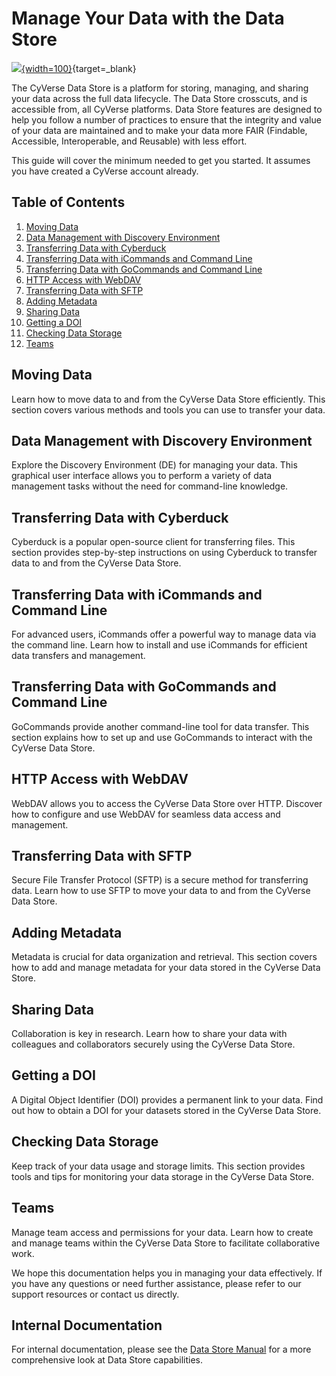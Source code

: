 # Manage Your Data with the Data Store

[data]: ../assets/ds/datastore_plchldr.png

[![][data]{width=100}](https://cyverse.org/data-store){target=_blank}

The CyVerse Data Store is a platform for storing, managing, and sharing your data across the full data lifecycle. The Data Store crosscuts, and is accessible from, all CyVerse platforms. Data Store features are designed to help you follow a number of practices to ensure that the integrity and value of your data are maintained and to make your data more FAIR (Findable, Accessible, Interoperable, and Reusable) with less effort. 

This guide will cover the minimum needed to get you started. It assumes you have created a CyVerse account already. 

## Table of Contents

1. [Moving Data](move_data.md)
2. [Data Management with Discovery Environment](manage_data.md)
3. [Transferring Data with Cyberduck](cyberduck.md)
4. [Transferring Data with iCommands and Command Line](icommands.md)
5. [Transferring Data with GoCommands and Command Line](gocommands.md)
6. [HTTP Access with WebDAV](webdav.md)
7. [Transferring Data with SFTP](sftp.md)
8. [Adding Metadata](metadata.md)
9. [Sharing Data](share.md)
10. [Getting a DOI](doi.md)
11. [Checking Data Storage](check_data.md)
12. [Teams](teams.md)

## Moving Data

Learn how to move data to and from the CyVerse Data Store efficiently. This section covers various methods and tools you can use to transfer your data.

## Data Management with Discovery Environment

Explore the Discovery Environment (DE) for managing your data. This graphical user interface allows you to perform a variety of data management tasks without the need for command-line knowledge.

## Transferring Data with Cyberduck

Cyberduck is a popular open-source client for transferring files. This section provides step-by-step instructions on using Cyberduck to transfer data to and from the CyVerse Data Store.

## Transferring Data with iCommands and Command Line

For advanced users, iCommands offer a powerful way to manage data via the command line. Learn how to install and use iCommands for efficient data transfers and management.

## Transferring Data with GoCommands and Command Line

GoCommands provide another command-line tool for data transfer. This section explains how to set up and use GoCommands to interact with the CyVerse Data Store.

## HTTP Access with WebDAV

WebDAV allows you to access the CyVerse Data Store over HTTP. Discover how to configure and use WebDAV for seamless data access and management.

## Transferring Data with SFTP

Secure File Transfer Protocol (SFTP) is a secure method for transferring data. Learn how to use SFTP to move your data to and from the CyVerse Data Store.

## Adding Metadata

Metadata is crucial for data organization and retrieval. This section covers how to add and manage metadata for your data stored in the CyVerse Data Store.

## Sharing Data

Collaboration is key in research. Learn how to share your data with colleagues and collaborators securely using the CyVerse Data Store.

## Getting a DOI

A Digital Object Identifier (DOI) provides a permanent link to your data. Find out how to obtain a DOI for your datasets stored in the CyVerse Data Store.

## Checking Data Storage

Keep track of your data usage and storage limits. This section provides tools and tips for monitoring your data storage in the CyVerse Data Store.

## Teams

Manage team access and permissions for your data. Learn how to create and manage teams within the CyVerse Data Store to facilitate collaborative work.

We hope this documentation helps you in managing your data effectively. If you have any questions or need further assistance, please refer to our support resources or contact us directly.

## Internal Documentation

For internal documentation, please see the [Data Store Manual](https://cyverse.atlassian.net/wiki/spaces/DS/overview) for a more comprehensive look at Data Store capabilities.
